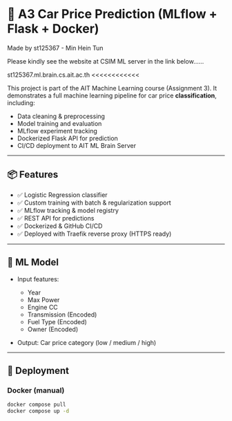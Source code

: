 # 🚗 A3 Car Price Prediction (MLflow + Flask + Docker)

Made by st125367 - Min Hein Tun

Please kindly see the website at CSIM ML server in the link below......
>>>>>>>
st125367.ml.brain.cs.ait.ac.th
<<<<<<<<<<<<
>>>>>>>

This project is part of the AIT Machine Learning course (Assignment 3). It demonstrates a full machine learning pipeline for car price **classification**, including:

- Data cleaning & preprocessing
- Model training and evaluation
- MLflow experiment tracking
- Dockerized Flask API for prediction
- CI/CD deployment to AIT ML Brain Server

---

## 📦 Features

- ✅ Logistic Regression classifier
- ✅ Custom training with batch & regularization support
- ✅ MLflow tracking & model registry
- ✅ REST API for predictions
- ✅ Dockerized & GitHub CI/CD
- ✅ Deployed with Traefik reverse proxy (HTTPS ready)

---

## 🧠 ML Model

- Input features:
  - Year
  - Max Power
  - Engine CC
  - Transmission (Encoded)
  - Fuel Type (Encoded)
  - Owner (Encoded)

- Output: Car price category (low / medium / high)

---

## 🚀 Deployment

### Docker (manual)

```bash
docker compose pull
docker compose up -d
